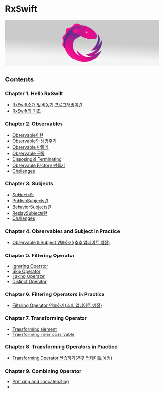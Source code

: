 # RxSwift
<img src="https://github.com/simajune/RxSwift/blob/master/Resources/RxSwiftTitle.png?raw=true" width="900px"/>

## Contents



### Chapter 1. Hello RxSwift

- [RxSwift소개 및 비동기 프로그래밍이란](https://github.com/simajune/RxSwift/tree/master/Documents/Ch1-1)
- [RxSwift의 기초](https://github.com/simajune/RxSwift/tree/master/Documents/Ch1-2)

### Chapter 2. Observables

* [Observable이란](https://github.com/simajune/RxSwift/tree/master/Documents/Ch2-1)
* [Observable의 생명주기](https://github.com/simajune/RxSwift/tree/master/Documents/Ch2-2)
* [Observable 만들기](https://github.com/simajune/RxSwift/tree/master/Documents/Ch2-3)
* [Observable 구독](https://github.com/simajune/RxSwift/tree/master/Documents/Ch2-4)
* [Disposing과 Terminating](https://github.com/simajune/RxSwift/tree/master/Documents/Ch2-5)
* [Observable Factory 만들기](https://github.com/simajune/RxSwift/tree/master/Documents/Ch2-6)
* [Challenges](https://github.com/simajune/RxSwift/tree/master/Documents/Ch2-7)

### Chapter 3. Subjects

* [Subjects란](https://github.com/simajune/RxSwift/tree/master/Documents/Ch3-1)
* [PublishSubjects란](https://github.com/simajune/RxSwift/tree/master/Documents/Ch3-2)
* [BehaviorSubjects란](https://github.com/simajune/RxSwift/tree/master/Documents/Ch3-3)
* [ReplaySubjects란](https://github.com/simajune/RxSwift/tree/master/Documents/Ch3-4)
* [Challenges](https://github.com/simajune/RxSwift/tree/master/Documents/Ch3-5)

### Chapter 4. Observables and Subject in Practice

* [Observable & Subject 연습하기(추후 업데이트 예정)](https://github.com/simajune/RxSwift/tree/master/Documents/Ch4-1)

### Chapter 5. Filtering Operator

* [Ignoring Operator](https://github.com/simajune/RxSwift/tree/master/Documents/Ch5-1)
* [Skip Operator](https://github.com/simajune/RxSwift/tree/master/Documents/Ch5-2)
* [Taking Operator](https://github.com/simajune/RxSwift/tree/master/Documents/Ch5-3)
* [Distinct Operator](https://github.com/simajune/RxSwift/tree/master/Documents/Ch5-4)

### Chapter 6. Filtering Operators in Practice

* [Filtering Operator 연습하기(추후 업데이트 예정)]()

### Chapter 7. Transforming Operator

* [Transforming element](https://github.com/simajune/RxSwift/tree/master/Documents/Ch7-1)
* [Transforming inner observable](https://github.com/simajune/RxSwift/tree/master/Documents/Ch7-2)

### Chapter 8. Transforming Operators in Practice

* [Transforming Operator 연습하기(추후 업데이트 예정)]()

### Chapter 9. Combining Operator

* [Prefixing and concatenating](https://github.com/simajune/RxSwift/tree/master/Documents/Ch9-1)
* 

